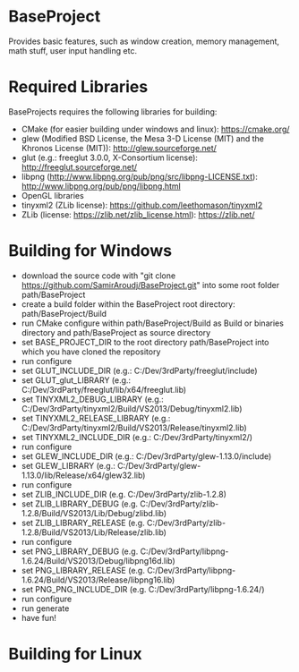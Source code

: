 # BaseProject
Provides basic features, such as window creation, memory management, math stuff, user input handling etc.

# Required Libraries
BaseProjects requires the following libraries for building:

- CMake (for easier building under windows and linux): https://cmake.org/
- glew (Modified BSD License, the Mesa 3-D License (MIT) and the Khronos License (MIT)): http://glew.sourceforge.net/
- glut (e.g.: freeglut 3.0.0, X-Consortium license): http://freeglut.sourceforge.net/
- libpng (http://www.libpng.org/pub/png/src/libpng-LICENSE.txt): http://www.libpng.org/pub/png/libpng.html
- OpenGL libraries
- tinyxml2 (ZLib license): https://github.com/leethomason/tinyxml2
- ZLib (license: https://zlib.net/zlib_license.html): https://zlib.net/

# Building for Windows
- download the source code with "git clone https://github.com/SamirAroudj/BaseProject.git" into some root folder path/BaseProject
- create a build folder within the BaseProject root directory: path/BaseProject/Build
- run CMake configure within path/BaseProject/Build as Build or binaries directory and path/BaseProject as source directory
- set BASE_PROJECT_DIR to the root directory path/BaseProject into which you have cloned the repository
- run configure
- set GLUT_INCLUDE_DIR (e.g.: C:/Dev/3rdParty/freeglut/include)
- set GLUT_glut_LIBRARY (e.g.: C:/Dev/3rdParty/freeglut/lib/x64/freeglut.lib)
- set TINYXML2_DEBUG_LIBRARY (e.g.: C:/Dev/3rdParty/tinyxml2/Build/VS2013/Debug/tinyxml2.lib)
- set TINYXML2_RELEASE_LIBRARY (e.g.: C:/Dev/3rdParty/tinyxml2/Build/VS2013/Release/tinyxml2.lib)
- set TINYXML2_INCLUDE_DIR (e.g.: C:/Dev/3rdParty/tinyxml2/)
- run configure
- set GLEW_INCLUDE_DIR (e.g.: C:/Dev/3rdParty/glew-1.13.0/include)
- set GLEW_LIBRARY (e.g.: C:/Dev/3rdParty/glew-1.13.0/lib/Release/x64/glew32.lib)
- run configure
- set ZLIB_INCLUDE_DIR (e.g. C:/Dev/3rdParty/zlib-1.2.8)
- set ZLIB_LIBRARY_DEBUG (e.g. C:/Dev/3rdParty/zlib-1.2.8/Build/VS2013/Lib/Debug/zlibd.lib)
- set ZLIB_LIBRARY_RELEASE (e.g. C:/Dev/3rdParty/zlib-1.2.8/Build/VS2013/Lib/Release/zlib.lib)
- run configure
- set PNG_LIBRARY_DEBUG (e.g. C:/Dev/3rdParty/libpng-1.6.24/Build/VS2013/Debug/libpng16d.lib)
- set PNG_LIBRARY_RELEASE (e.g. C:/Dev/3rdParty/libpng-1.6.24/Build/VS2013/Release/libpng16.lib)
- set PNG_PNG_INCLUDE_DIR (e.g. C:/Dev/3rdParty/libpng-1.6.24/)
- run configure
- run generate
- have fun!
  
# Building for Linux
